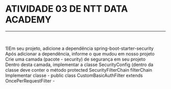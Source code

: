 <h1>ATIVIDADE 03 DE NTT DATA ACADEMY</h1><hr><br>

1)Em seu projeto, adicione a dependência spring-boot-starter-security<br>
Após adicionar a dependência, informe o que mudou em nosso projeto<br>
Crie uma camada (pacote - security) de segurança em seu projeto<br>
Dentro desta camada, implementar a classe SecurityConfig (dentro da classe deve conter o método protected SecurityFilterChain filterChain<br>
Implementar classe - public class CustomBasicAuthFilter extends OncePerRequestFilter -<br>
